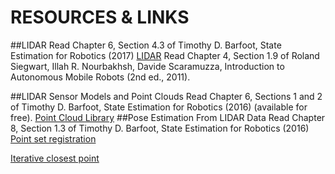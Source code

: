 # RESOURCES & LINKS
##LIDAR
Read Chapter 6, Section 4.3 of Timothy D. Barfoot, State Estimation for Robotics (2017)
[LIDAR](https://en.wikipedia.org/wiki/Lidar)
Read Chapter 4, Section 1.9 of Roland Siegwart, Illah R. Nourbakhsh, Davide Scaramuzza, Introduction to Autonomous Mobile Robots (2nd ed., 2011).

##LIDAR Sensor Models and Point Clouds
Read Chapter 6, Sections 1 and 2 of Timothy D. Barfoot, State Estimation for Robotics (2016) (available for free).
[Point Cloud Library](http://pointclouds.org/)
##Pose Estimation From LIDAR Data
Read Chapter 8, Section 1.3 of Timothy D. Barfoot, State Estimation for Robotics (2016) 
[Point set registration](https://en.wikipedia.org/wiki/Point_set_registration)

[Iterative closest point](https://en.wikipedia.org/wiki/Iterative_closest_point)

